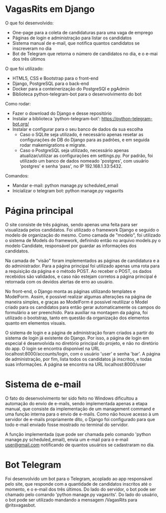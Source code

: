 # VagasRits em Django

O que foi desenvolvido:
- One-page para a coleta de candidaturas para uma vaga de emprego
- Páginas de login e administração para listar os candidatos
- Sistema manual de e-mail, que notifica quantos candidatos se inscreveram no dia
- Bot de Telegram que retorna o número de candidatos no dia, e o e-mai dos três últimos

O que foi utilizado:
- HTML5, CSS e Bootstrap para o front-end
- Django, PostgreSQL para o back-end
- Docker para a conteinerização do PostgreSQl e pgAdmin
- Biblioteca python-telegram-bot para o desenvolvimento do bot

Como rodar:
- Fazer o download do Django e desse repositório
- Instalar a biblioteca 'python-telegram-bot': https://python-telegram-bot.org/
- Instalar e configurar para o seu banco de dados da sua escolha
    - Caso o SQLite seja utilizado, é necessário apenas resetar as configurações de DB do Django para as padrões, e em seguida rodar makemigrations e migrate.
    - Caso o PostgreSQL seja utilizado, necessário apenas atualizar/utilizar as configurações em settings.py. Por padrão, foi utilizado um banco de dados nomeado 'postgres', com usuário 'postgres' e senha 'pass', no IP 192.168.1.33:5432.

Comandos:
- Mandar e-mail: python manage.py scheduled_email
- Inicializar o telegram bot: python manage.py vagasrits

# Página principal

O site consiste de três páginas, sendo apenas uma feita para ser visualizada pelos candidatos. Foi utilizado o framework Django e seguido o modelo de organização do mesmo. Como camada de "modelo", foi utilizado o sistema de Models do framework, definindo então no arquivo models.py o modelo Candidate, responsável por guardar as informações dos candidatos.

Na camada de "visão" foram implementados as páginas de candidatura e a do administrador. Para a página principal foi utilizado apenas uma rota para a requisição da página e o método POST. Ao receber o POST, os dados recebidos são validados, e caso não estejam corretos a página principal é retornada com os devidos alertas de erro ao usuário.

No front-end, o Django monta as páginas utilizando templates e ModelForm. Assim, é possível realizar algumas alterações na página de maneira simples, e graças ao ModelForm é possível reutilizar o Model criado para os candidatos para então gerar automaticamente os campos do formulário a ser preenchido. Para auxiliar na montagem da página, foi utilizado o bootstrap, tanto em questão da organização dos elementos quanto em elementos visuais.

O sistema de login e a página de administração foram criados a partir do sistema de login já existente do Django. Por isso, a página de login em especial é desenvolvida no diretório principal do projeto, e não no diretório do app. O login se encontra disponível na URL localhost:8000/accounts/login, com o usuário 'user' e senha 'bar'. A página de administração, por fim, lista todos os candidatos já inscritos, e todas suas informações. A página se encontra na URL localhost:8000/user

# Sistema de e-mail

O fato do desenvolvimento ter sido feito no Windows dificultou a automação do envio de e-mails, sendo implementada apenas a etapa manual, que consiste da implementação de um management command e uma função interna para o envio de e-mails. Como não houve acesso à um servidor de e-mails propriamente dito, o Django foi configurado para que todo e-mail enviado fosse mostrado no terminal do servidor.

A função implementada (que pode ser chamada pelo comando 'python manage.py scheduled_email), envia um e-mail para o e-mail user@gmail.com notificando de quantos usuários se cadastraram no dia.

# Bot Telegram

Foi desenvolvido um bot para o Telegram, acoplado ao app responsável pelo site, que responde com a quantidade de candidatos inscritos até o momento, e o e-mail dos três últimos. Do lado do servidor, o bot pode ser chamado pelo comando 'python manage.py vagasrits'. Do lado do usuário, o bot pode ser utilizado mandando a mensagem /VagasRits para @ritsvagasbot.
